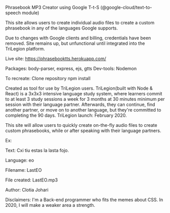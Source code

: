 Phrasebook MP3 Creator using Google T-t-S (@google-cloud/text-to-speech module)

This site allows users to create individual audio files to create a custom phrasebook in any of the languages Google supports. 

Due to changes with Google clients and billing, credentials have been removed. Site remains up, but unfunctional until integrated into the TriLegion platform.

Live site: https://phrasebooktts.herokuapp.com/

Packages: body-parser, express, ejs, gtts 
Dev-tools: Nodemon

To recreate: 
Clone repository
npm install

Created as tool for use by TriLegion users. TriLegion(built with Node & React) is a 3x3x3 intensive language study system, where learners commit to at least 3 study sessions a week for 3 months at 30 minutes minimum per session with their language partner. Afterwards, they can continue, find another partner, or move on to another language, but they're committed to completing the 90 days. 
TriLegion launch: February 2020. 

This site will allow users to quickly create on-the-fly audio files to create custom phrasebooks, while or after speaking with their language partners. 

Ex:

Text: Cxi tiu estas la lasta fojo.

Language: eo

Filename: LastEO

File created: LastEO.mp3

Author: Clotia Johari

Disclaimers: I'm a Back-end programmer who fits the memes about CSS. In 2020, I will make a weaker area a strength.

